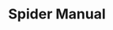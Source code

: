 ---
title: Spider Manual
redirect_to: https://www.canva.com/design/DAGS4D6vA30/9919K-Uf3fORBJie8VnPVw/edit?utm_content=DAGS4D6vA30&utm_campaign=designshare&utm_medium=link2&utm_source=sharebutton
redirect_from: 
  - /APT2425SpiderManual
  - /apt2425spidermanual
---